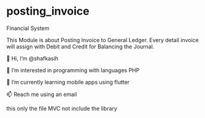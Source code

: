 # posting_invoice
Financial System 

This Module is about Posting Invoice to General Ledger. Every detail invoice will assign with Debit and Credit for Balancing the Journal.

👋 Hi, I’m @shafkasih

👀 I’m interested in programming with languages PHP

🌱 I’m currently learning mobile apps using flutter

📫 Reach me using an email

this only the file MVC not include the library
